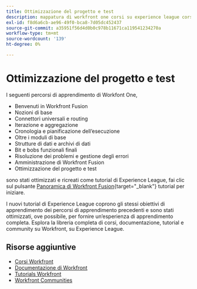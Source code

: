 ```yaml
---
title: Ottimizzazione del progetto e test
description: mappatura di workfront one corsi su experience league corsi
exl-id: f8d6a6cb-ae96-49f0-bca8-7d05dc452437
source-git-commit: a35951f56d4d0b0c978b11671ca119541234270a
workflow-type: tm+mt
source-wordcount: '139'
ht-degree: 0%

---
```


# Ottimizzazione del progetto e test

I seguenti percorsi di apprendimento di Workfont One,

* Benvenuti in Workfront Fusion
* Nozioni di base
* Connettori universali e routing
* Iterazione e aggregazione
* Cronologia e pianificazione dell’esecuzione
* Oltre i moduli di base
* Strutture di dati e archivi di dati
* Bit e bobs funzionali finali
* Risoluzione dei problemi e gestione degli errori
* Amministrazione di Workfront Fusion
* Ottimizzazione del progetto e test

sono stati ottimizzati e ricreati come tutorial di Experience League, fai clic sul pulsante [Panoramica di Workfront Fusion](https://experienceleague.adobe.com/docs/workfront-learn/tutorials-workfront/fusion/welcome-to-workfront-fusion/workfront-fusion-overview.html?lang=en){target="_blank"} tutorial per iniziare.

I nuovi tutorial di Experience League coprono gli stessi obiettivi di apprendimento dei percorsi di apprendimento precedenti e sono stati ottimizzati, ove possibile, per fornire un’esperienza di apprendimento completa.  Esplora la libreria completa di corsi, documentazione, tutorial e community su Workfront, su Experience League.

## Risorse aggiuntive

* [Corsi Workfront](https://experienceleague.adobe.com/?lang=en&amp;Solution=Workfront#courses)
* [Documentazione di Workfront](https://experienceleague.adobe.com/docs/workfront.html)
* [Tutorials Workfront](https://experienceleague.adobe.com/docs/workfront-learn/tutorials-workfront/home.html)
* [Workfront Communities](https://experienceleaguecommunities.adobe.com/t5/workfront/ct-p/workfront)
